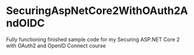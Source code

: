 # SecuringAspNetCore2WithOAuth2AndOIDC
Fully functioning finished sample code for my Securing ASP.NET Core 2 with OAuth2 and OpenID Connect course
